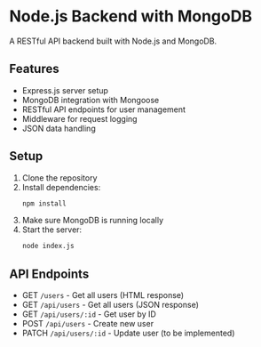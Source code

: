 # Node.js Backend with MongoDB

A RESTful API backend built with Node.js and MongoDB.

## Features

- Express.js server setup
- MongoDB integration with Mongoose
- RESTful API endpoints for user management
- Middleware for request logging
- JSON data handling

## Setup

1. Clone the repository
2. Install dependencies:
   ```bash
   npm install
   ```
3. Make sure MongoDB is running locally
4. Start the server:
   ```bash
   node index.js
   ```

## API Endpoints

- GET `/users` - Get all users (HTML response)
- GET `/api/users` - Get all users (JSON response)
- GET `/api/users/:id` - Get user by ID
- POST `/api/users` - Create new user
- PATCH `/api/users/:id` - Update user (to be implemented) 